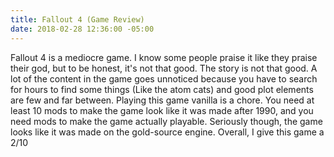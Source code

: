 ```yaml
---
title: Fallout 4 (Game Review)
date: 2018-02-28 12:36:00 -05:00
---
```


Fallout 4 is a mediocre game. I know some people praise it like they praise their god, but to be honest, it's not that good. The story is not that good. A lot of the content in the game goes unnoticed because you have to search for hours to find some things (Like the atom cats) and good plot elements are few and far between. Playing this game vanilla is a chore. You need at least 10 mods to make the game look like it was made after 1990, and you need mods to make the game actually playable. Seriously though, the game looks like it was made on the gold-source engine. Overall, I give this game a 2/10